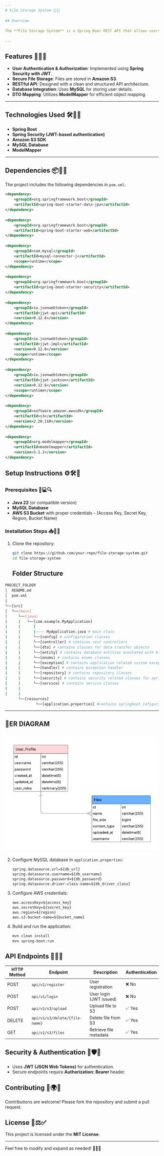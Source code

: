 ```yaml
---
# File Storage System 🚀📂🔐

## Overview

The **File Storage System** is a Spring Boot REST API that allows users to securely store and retrieve files using Amazon S3. The system supports user authentication and authorization using **JWT-based Spring Security**. Users can sign up, log in, and manage their files through a secure API. 🔄✅🔑

---
```

## Features 🎯📌✨

- **User Authentication & Authorization**: Implemented using **Spring Security with JWT**.
- **Secure File Storage**: Files are stored in **Amazon S3**.
- **RESTful API**: Designed with a clean and structured API architecture.
- **Database Integration**: Uses **MySQL** for storing user details.
- **DTO Mapping**: Utilizes **ModelMapper** for efficient object mapping.

---
## Technologies Used 🛠️📡💾

- **Spring Boot**
- **Spring Security (JWT-based authentication)**
- **Amazon S3 SDK**
- **MySQL Database**
- **ModelMapper**
---
## Dependencies 📦🔗📜

The project includes the following dependencies in `pom.xml`:

```xml
<dependency>
    <groupId>org.springframework.boot</groupId>
    <artifactId>spring-boot-starter-data-jpa</artifactId>
</dependency>

<dependency>
    <groupId>org.springframework.boot</groupId>
    <artifactId>spring-boot-starter-web</artifactId>
</dependency>

<dependency>
    <groupId>com.mysql</groupId>
    <artifactId>mysql-connector-j</artifactId>
    <scope>runtime</scope>
</dependency>

<dependency>
    <groupId>org.springframework.boot</groupId>
    <artifactId>spring-boot-starter-security</artifactId>
</dependency>

<dependency>
    <groupId>io.jsonwebtoken</groupId>
    <artifactId>jjwt-api</artifactId>
    <version>0.12.6</version>
</dependency>

<dependency>
    <groupId>io.jsonwebtoken</groupId>
    <artifactId>jjwt-impl</artifactId>
    <version>0.12.6</version>
    <scope>runtime</scope>
</dependency>

<dependency>
    <groupId>io.jsonwebtoken</groupId>
    <artifactId>jjwt-jackson</artifactId>
    <version>0.12.6</version>
    <scope>runtime</scope>
</dependency>

<dependency>
    <groupId>software.amazon.awssdk</groupId>
    <artifactId>s3</artifactId>
    <version>2.20.110</version>
</dependency>

<dependency>
    <groupId>org.modelmapper</groupId>
    <artifactId>modelmapper</artifactId>
    <version>3.1.1</version>
</dependency>
```

## Setup Instructions ⚙️🛠️🚀

### Prerequisites 📝💻🔍

- **Java 22** (or compatible version)
- **MySQL Database**
- **AWS S3 Bucket** with proper credentials - (Access Key, Secret Key, Region, Bucket Name)

### Installation Steps 📥📌🔧

1. Clone the repository:
   ```sh
   git clone https://github.com/your-repo/file-storage-system.git
   cd file-storage-system
   ```

   ## Folder Structure
```bash
PROJECT_FOLDER
│  README.md
│  pom.xml
|      
└──[src]      
│  └──[main]      
│     └──[java]
|     |   └──[com.example.MyApplication]
|     |      |
|     |      |---- MyApplication.java # main class
|     |      └──[config] # configuration classes
|     |      └──[controller] # contains rest controllers
|     |      └──[dto] # contains classes for data transfer objects
|     |      └──[entity] # contains database entities annotated with Hibernate & JPA annotations
|     |      └──[enums] # contains enums classes
|     |      └──[exception] # contains application related custom exception
|     |      └──[handler] # contains exception handler
|     |      └──[repository] # contains repository classes
|     |      └──[security] # contains security related classes for spring security and jwt
|     |      └──[service] # contains service classes
|     |
|     |
      └──[resources]
              └──[application.properties] #contains springboot cofigurations 
```

---
## 🔗ER DIAGRAM
![er_diagram](/src/main/resources/er_diagram.png)
---

2. Configure MySQL database in `application.properties`:
   ```properties
   spring.datasource.url=${db_url}
   spring.datasource.username=${db_username}
   spring.datasource.password=${db_password}
   spring.datasource.driver-class-name=${db_driver_class}
   ```
3. Configure AWS credentials:
   ```properties
   aws.accessKey=${access_key}
   aws.secretKey=${secret_key}
   aws.region=${region}
   aws.s3.bucket-name=${bucket_name}
   ```
4. Build and run the application:
   ```sh
   mvn clean install
   mvn spring-boot:run
   ```

## API Endpoints 🔄🔗💡

| HTTP Method | Endpoint                       | Description             | Authentication |
| ----------- | ------------------------------ | ----------------------- | -------------- |
| POST        | `api/v1/register`              | User registration       | ❌ No           |
| POST        | `api/v1/login`                 | User login (JWT issued) | ❌ No           |
| POST        | `api/v1/s3/upload`             | Upload file to S3       | ✅ Yes          |
| DELETE      | `api/v1/s3/delete/{file-name}` | Delete file from S3     | ✅ Yes          |
| GET         | `api/v1/s3/files`              | Retrieve file metadata  | ✅ Yes          |

## Security & Authentication 🔐🛡️🔑

- Uses **JWT (JSON Web Tokens)** for authentication.
- Secure endpoints require **Authorization: Bearer <token>** header.

## Contributing 🤝🌍💡

Contributions are welcome! Please fork the repository and submit a pull request.

## License 📜⚖️✅

This project is licensed under the **MIT License**.

---

Feel free to modify and expand as needed! 🚀🎉💡
